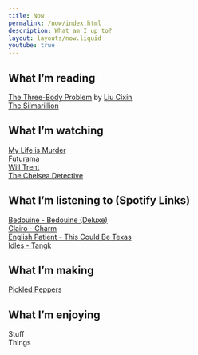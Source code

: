 ```yaml
---
title: Now
permalink: /now/index.html
description: What am I up to?
layout: layouts/now.liquid
youtube: true
---
```

## What I’m reading

[The Three-Body Problem](https://en.wikipedia.org/wiki/The_Three-Body_Problem_(novel)) by [Liu Cixin](https://en.wikipedia.org/wiki/Liu_Cixin)  
[The Silmarillion](https://en.wikipedia.org/wiki/The_Silmarillion)

## What I’m watching

[My Life is Murder](https://en.wikipedia.org/wiki/My_Life_Is_Murder)  
[Futurama](https://en.wikipedia.org/wiki/Futurama)  
[Will Trent](https://en.wikipedia.org/wiki/Will_Trent)  
[The Chelsea Detective](https://en.wikipedia.org/wiki/The_Chelsea_Detective)  

## What I’m listening to (Spotify Links)

[Bedouine - Bedouine (Deluxe)](https://open.spotify.com/album/5xkDtosZAm6qiGyRFc6ocB?si=f3LgxfBGR7GyBwR7auivog)  
[Clairo - Charm](https://open.spotify.com/album/1KNUCVXgIxKUGiuEB8eG0i?si=qsP3oR-7QmCtd9vnitSYEA)  
[English Patient - This Could Be Texas](https://open.spotify.com/album/4gd3XcQ7dR37m8GimBfiYT?si=Af5YixskQWKgW-249y3UOg)  
[Idles - Tangk](https://open.spotify.com/album/6U11VNHZAfYY3E9V4oFB2p?si=WJVcIUOWRAe6JBJwYar3ng)  

## What I’m making

[Pickled Peppers](https://www.davidlebovitz.com/pickled-peppers/)   

## What I’m enjoying

Stuff  
Things
